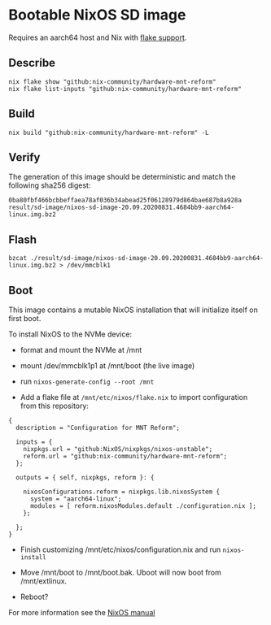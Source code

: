 # Bootable NixOS SD image

Requires an aarch64 host and Nix with [flake support](https://www.tweag.io/blog/2020-05-25-flakes/).

## Describe
```
nix flake show "github:nix-community/hardware-mnt-reform"
nix flake list-inputs "github:nix-community/hardware-mnt-reform"
```

## Build
```
nix build "github:nix-community/hardware-mnt-reform" -L
```

## Verify

The generation of this image should be deterministic and match the following sha256 digest:
```
0ba80fbf466bcbbeffaea78af036b34abead25f06128979d864bae687b8a928a  result/sd-image/nixos-sd-image-20.09.20200831.4684bb9-aarch64-linux.img.bz2
```

## Flash
```
bzcat ./result/sd-image/nixos-sd-image-20.09.20200831.4684bb9-aarch64-linux.img.bz2 > /dev/mmcblk1
```

## Boot

This image contains a mutable NixOS installation that will initialize itself on first boot.

To install NixOS to the NVMe device:
* format and mount the NVMe at /mnt
* mount /dev/mmcblk1p1 at /mnt/boot (the live image)
* run `nixos-generate-config --root /mnt`

* Add a flake file at `/mnt/etc/nixos/flake.nix` to import configuration from this repository:
```
{
  description = "Configuration for MNT Reform";

  inputs = {
    nixpkgs.url = "github:NixOS/nixpkgs/nixos-unstable";
    reform.url = "github:nix-community/hardware-mnt-reform";
  };

  outputs = { self, nixpkgs, reform }: {

    nixosConfigurations.reform = nixpkgs.lib.nixosSystem {
      system = "aarch64-linux";
      modules = [ reform.nixosModules.default ./configuration.nix ];
    };

  };
}
```

* Finish customizing /mnt/etc/nixos/configuration.nix and run `nixos-install`
* Move /mnt/boot to /mnt/boot.bak. Uboot will now boot from /mnt/extlinux.

* Reboot?

For more information see the  [NixOS manual](https://nixos.org/manual/nixos/stable/#sec-installation)
